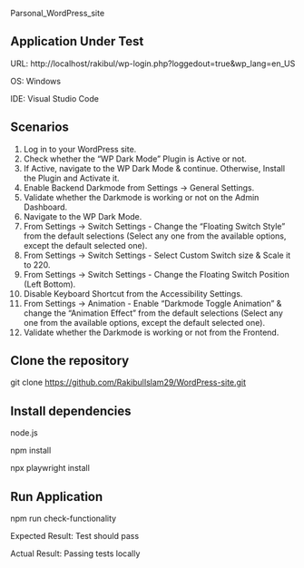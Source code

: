
Parsonal_WordPress_site



## Application Under Test
URL: http://localhost/rakibul/wp-login.php?loggedout=true&wp_lang=en_US

OS: Windows 

IDE: Visual Studio Code
## Scenarios
1. Log in to your WordPress site.
2. Check whether the “WP Dark Mode” Plugin is Active or not.
3. If Active, navigate to the WP Dark Mode & continue. Otherwise, Install the Plugin and Activate it.
4. Enable Backend Darkmode from Settings -> General Settings.
5. Validate whether the Darkmode is working or not on the Admin Dashboard.
6. Navigate to the WP Dark Mode.
7. From Settings -> Switch Settings - Change the “Floating Switch Style” from the default selections (Select any one from the available options, except the default selected one).
8. From Settings -> Switch Settings - Select Custom Switch size & Scale it to 220.
9. From Settings -> Switch Settings - Change the Floating Switch Position (Left Bottom).
10. Disable Keyboard Shortcut from the Accessibility Settings.
11. From Settings -> Animation - Enable “Darkmode Toggle Animation” & change the “Animation Effect” from the default selections (Select any one from the available options, except the default selected one).
12. Validate whether the Darkmode is working or not from the Frontend.
## Clone the repository
 git clone https://github.com/RakibulIslam29/WordPress-site.git
## Install dependencies
 node.js
 
 npm install
 
 npx playwright install
## Run Application
npm run check-functionality

Expected Result: Test should pass

Actual Result: Passing tests locally
